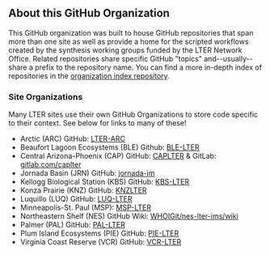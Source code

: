 ## About this GitHub Organization

This GitHub organization was built to house GitHub repositories that span more than one site as well as provide a home for the scripted workflows created by the synthesis working groups funded by the LTER Network Office. Related repositories share specific GitHub "topics" and--usually--share a prefix to the repository name. You can find a more in-depth index of repositories in the [organization index repository](https://github.com/lter/lter_github-index#readme).

### Site Organizations

Many LTER sites use their own GitHub Organizations to store code specific to their context. See below for links to many of these!

- Arctic (ARC) GitHub: [LTER-ARC](https://github.com/LTER-ARC)
- Beaufort Lagoon Ecosystems (BLE) Github: [BLE-LTER](https://github.com/BLE-LTER)
- Central Arizona-Phoenix (CAP) GitHub: [CAPLTER](https://github.com/CAPLTER) & GitLab: [gitlab.com/caplter](https://gitlab.com/caplter)
- Jornada Basin (JRN) GitHub: [jornada-im](https://github.com/jornada-im)
- Kellogg Biological Station (KBS) GitHub: [KBS-LTER](https://github.com/kbs-lter)
- Konza Prairie (KNZ) GitHub: [KNZLTER](https://github.com/knzlter)
- Luquillo (LUQ) GitHub: [LUQ-LTER](https://github.com/LUQ-LTER)
- Minneapolis-St. Paul (MSP): [MSP-LTER](https://github.com/MSP-LTER)
- Northeastern Shelf (NES) GitHub Wiki: [WHOIGit/nes-lter-ims/wiki](https://github.com/WHOIGit/nes-lter-ims/wiki)
- Palmer (PAL) GitHub: [PAL-LTER](https://github.com/pal-lter)
- Plum Island Ecosystems (PIE) GitHub: [PIE-LTER](https://github.com/PIE-LTER)
- Virginia Coast Reserve (VCR) GitHub: [VCR-LTER](https://github.com/VCR-LTER)
